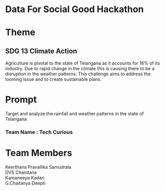 # Data For Social Good Hackathon

<h1>Theme</h1>
<h2>SDG 13 Climate Action</h2>
Agriculture is pivotal to the state of Telangana as it accounts for 16% of its industry. Due to rapid change in the climate this is causing there to be a disruption in the weather patterns.
This challenge aims to address the looming issue and to create sustainable plans.

<h1>Prompt</h1>
Target and analyze the rainfall and weather patterns in the state of Telangana

<h3>Team Name : Tech Curious</h3>

<h1>Team Members</h1>
Keerthana Pravallika Samudrala<br >
DVS Chandana<br >
Kamaneeya Kadari<br >
G.Chaitanya Deepti<br >
